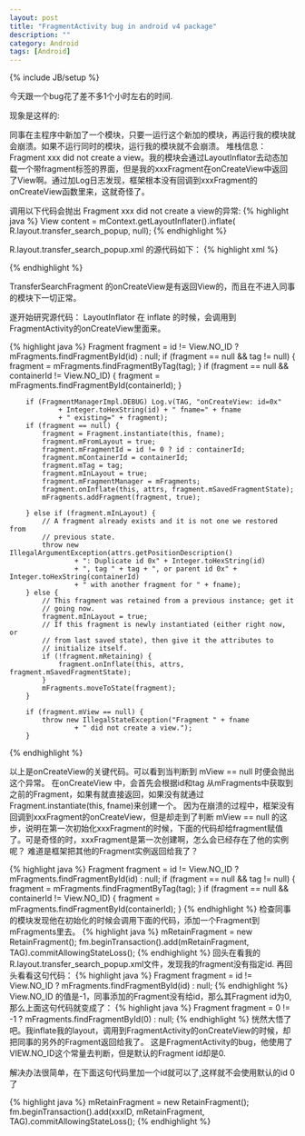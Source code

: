 ```yaml
---
layout: post
title: "FragmentActivity bug in android v4 package"
description: ""
category: Android
tags: [Android]
---
```

{% include JB/setup %}

今天跟一个bug花了差不多1个小时左右的时间.

现象是这样的:

同事在主程序中新加了一个模块，只要一运行这个新加的模块，再运行我的模块就会崩溃。如果不运行同时的模块，运行我的模块就不会崩溃。
堆栈信息：Fragment xxx did not create a view。我的模块会通过LayoutInflator去动态加载一个带fragment标签的界面，但是我的xxxFragment在onCreateView中返回了View啊。通过加Log日志发现，框架根本没有回调到xxxFragment的onCreateView函数里来，这就奇怪了。

调用以下代码会抛出 Fragment xxx did not create a view的异常:
{% highlight java %}
View content = mContext.getLayoutInflater().inflate(
                    R.layout.transfer_search_popup, null);
{% endhighlight %}

R.layout.transfer_search_popup.xml 的源代码如下：
{% highlight xml %}
<?xml version="1.0" encoding="utf-8"?>
<LinearLayout xmlns:android="http://schemas.android.com/apk/res/android"
    android:layout_width="match_parent"
    android:layout_height="match_parent"
    android:orientation="vertical" >
    <fragment class="com.qvod.player.activity.transfer.TransferSearchFragment"
        android:layout_width="match_parent"
        android:layout_height="match_parent"
        android:tag="TransferSearchFragment"/>
</LinearLayout>
{% endhighlight %}

TransferSearchFragment 的onCreateView是有返回View的，而且在不进入同事的模块下一切正常。


遂开始研究源代码：
LayoutInflator 在 inflate 的时候，会调用到 FragmentActivity的onCreateView里面来。

{% highlight java %}
    	Fragment fragment = id != View.NO_ID ? mFragments.findFragmentById(id) : null;
        if (fragment == null && tag != null) {
            fragment = mFragments.findFragmentByTag(tag);
        }
        if (fragment == null && containerId != View.NO_ID) {
            fragment = mFragments.findFragmentById(containerId);
        }

        if (FragmentManagerImpl.DEBUG) Log.v(TAG, "onCreateView: id=0x"
                + Integer.toHexString(id) + " fname=" + fname
                + " existing=" + fragment);
        if (fragment == null) {
            fragment = Fragment.instantiate(this, fname);
            fragment.mFromLayout = true;
            fragment.mFragmentId = id != 0 ? id : containerId;
            fragment.mContainerId = containerId;
            fragment.mTag = tag;
            fragment.mInLayout = true;
            fragment.mFragmentManager = mFragments;
            fragment.onInflate(this, attrs, fragment.mSavedFragmentState);
            mFragments.addFragment(fragment, true);

        } else if (fragment.mInLayout) {
            // A fragment already exists and it is not one we restored from
            // previous state.
            throw new IllegalArgumentException(attrs.getPositionDescription()
                    + ": Duplicate id 0x" + Integer.toHexString(id)
                    + ", tag " + tag + ", or parent id 0x" + Integer.toHexString(containerId)
                    + " with another fragment for " + fname);
        } else {
            // This fragment was retained from a previous instance; get it
            // going now.
            fragment.mInLayout = true;
            // If this fragment is newly instantiated (either right now, or
            // from last saved state), then give it the attributes to
            // initialize itself.
            if (!fragment.mRetaining) {
                fragment.onInflate(this, attrs, fragment.mSavedFragmentState);
            }
            mFragments.moveToState(fragment);
        }

        if (fragment.mView == null) {
            throw new IllegalStateException("Fragment " + fname
                    + " did not create a view.");
        }

{% endhighlight %}

以上是onCreateView的关键代码。可以看到当判断到 mView == null 时便会抛出这个异常。
在onCreateView 中，会首先会根据id和tag 从mFragments中获取到之前的Fragment，如果有就直接返回，如果没有就通过Fragment.instantiate(this, fname)来创建一个。
因为在崩溃的过程中，框架没有回调到xxxFragment的onCreateView，但是却走到了判断 mView == null 的这步，说明在第一次初始化xxxFragment的时候，下面的代码却给fragment赋值了。可是奇怪的时，xxxFragment是第一次创建啊，怎么会已经存在了他的实例呢？
难道是框架把其他的Fragment实例返回给我了？

{% highlight java %}
	Fragment fragment = id != View.NO_ID ? mFragments.findFragmentById(id) : null;
        if (fragment == null && tag != null) {
            fragment = mFragments.findFragmentByTag(tag);
        }
        if (fragment == null && containerId != View.NO_ID) {
            fragment = mFragments.findFragmentById(containerId);
        }
{% endhighlight %}
检查同事的模块发现他在初始化的时候会调用下面的代码，添加一个Fragment到mFragments里去。
{% highlight java %}
 mRetainFragment = new RetainFragment();
            fm.beginTransaction().add(mRetainFragment, TAG).commitAllowingStateLoss();
{% endhighlight %}
回头在看我的R.layout.transfer_search_popup.xml文件，发现我的fragment没有指定id.
再回头看看这句代码：
{% highlight java %}
Fragment fragment = id != View.NO_ID ? mFragments.findFragmentById(id) : null;
{% endhighlight %}
View.NO_ID 的值是-1，同事添加的Fragment没有给id，那么其Fragment id为0,那么上面这句代码就变成了：
{% highlight java %}
Fragment fragment = 0 != -1 ? mFragments.findFragmentById(0) : null;
{% endhighlight %}
恍然大悟了吧。我inflate我的layout，调用到FragmentActivity的onCreateView的时候，却把同事的另外的Fragment返回给我了。
这是FragmentActivity的bug，他使用了VIEW.NO_ID这个常量去判断，但是默认的Fragment id却是0.

解决办法很简单，在下面这句代码里加一个id就可以了,这样就不会使用默认的id 0 了

{% highlight java %}
 mRetainFragment = new RetainFragment();
            fm.beginTransaction().add(xxxID, mRetainFragment, TAG).commitAllowingStateLoss();
{% endhighlight %}
